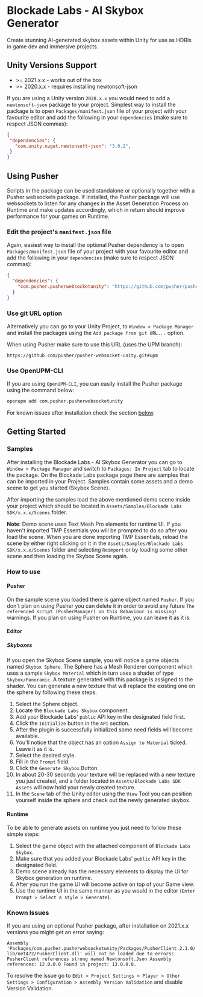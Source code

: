 # Blockade Labs - AI Skybox Generator

Create stunning AI-generated skybox assets within Unity for use as HDRIs in game dev and immersive projects.

## Unity Versions Support

- \>= 2021.x.x - works out of the box
- \>= 2020.x.x - requires installing newtonsoft-json

If you are using a Unity version `2020.x.x` you would need to add a `newtonsoft-json` package to your project.
Simplest way to install the package is to
open `Packages/manifest.json` file of your project with your favourite editor
and add the following in your `dependencies` (make sure to respect JSON commas):

```json
{
 "dependencies": {
   "com.unity.nuget.newtonsoft-json": "3.0.2",
 }
}
```

## Using Pusher

Scripts in the package can be used standalone or optionally together with a Pusher websockets package.
If installed, the Pusher package will use websockets to listen for any changes in the
Asset Generation Process on Runtime and make updates accordingly,
which in return should improve performance for your games on Runtime.

### Edit the project's `manifest.json` file

Again, easiest way to install the optional Pusher dependency is to
open `Packages/manifest.json` file of your project with your favourite editor
and add the following in your `dependencies` (make sure to respect JSON commas):

```json
{
  "dependencies": {
    "com.pusher.pusherwebsocketunity": "https://github.com/pusher/pusher-websocket-unity.git#upm",
  }
}
```

### Use git URL option

Alternatively you can go to your Unity Project, to `Window > Package Manager` and install the packages using the
`Add package from git URL...` option. 

When using Pusher make sure to use this URL (uses the UPM branch):

`https://github.com/pusher/pusher-websocket-unity.git#upm`

### Use OpenUPM-CLI

If you are using `OpenUPM-CLI`, you can easily install the Pusher package using the command below:

```sh
openupm add com.pusher.pusherwebsocketunity
```

For known issues after installation check the section [below](#known-issues).

## Getting Started

### Samples

After installing the Blockade Labs - AI Skybox Generator you can go to `Window > Package Manager` and switch to `Packages: In Project`
tab to locate the package. On the Blockade Labs package page there are samples that can be imported in your 
Project. Samples contain some assets and a demo scene to get you started (Skybox Scene).

After importing the samples load the above mentioned demo scene inside your project which should be located in
`Assets/Samples/Blockade Labs SDK/x.x.x/Scenes` folder.

**Note**: Demo scene uses Text Mesh Pro elements for runtime UI. If you haven't imported TMP Essentials
you will be prompted to do so after you load the scene. When you are done importing TMP Essentials, reload the scene
by either right clicking on it in the `Assets/Samples/Blockade Labs SDK/x.x.x/Scenes`
folder and selecting `Reimport` or by loading some other scene and then loading the Skybox Scene again.

### How to use

#### Pusher 

On the sample scene you loaded there is game object named `Pusher`. If you don't plan on using Pusher you can delete it in order
to avoid any future `The referenced script (PusherManager) on this Behaviour is missing!` warnings.
If you plan on using Pusher on Runtime, you can leave it as it is.

#### Editor

##### Skyboxes

If you open the Skybox Scene sample, you will notice a game objects named `Skybox Sphere`. 
The Sphere has a Mesh Renderer component which uses a sample `Skybox Material` which in turn uses a 
shader of type `Skybox/Panoramic`. A texture generated with this package is assigned to the shader. 
You can generate a new texture that will replace the existing one on the sphere by following these steps.

1. Select the Sphere object.
2. Locate the `Blockade Labs Skybox` component.
3. Add your Blockade Labs' `public` API key in the designated field first.
4. Click the `Initialize` button in the `API` section.
5. After the plugin is successfully initialized some need fields will become available.
6. You'll notice that the object has an option `Assign to Material` ticked. Leave it as it is.
7. Select the desired style.
8. Fill in the `Prompt` field.
9. Click the `Generate Skybox` Button.
10. In about 20-30 seconds your texture will be replaced with a new texture you just created, and a folder located in `Assets/Blockade Labs SDK Assets` will now hold your newly created texture.
11. In the `Scene` tab of the Unity editor using the `View` Tool you can position yourself inside the sphere and check out the newly generated skybox.

#### Runtime

To be able to generate assets on runtime you just need to follow these simple steps:

1. Select the game object with the attached component of `Blockade Labs Skybox`.
2. Make sure that you added your Blockade Labs' `public` API key in the designated field. 
3. Demo scene already has the necessary elements to display the UI for Skybox generation on runtime.
4. After you run the game UI will become active on top of your Game view.
5. Use the runtime UI in the same manner as you would in the editor (`Enter Prompt > Select a style > Generate`).

### Known Issues

If you are using an optional Pusher package, after installation on 2021.x.x versions you might get an error saying:

`Assembly 'Packages/com.pusher.pusherwebsocketunity/Packages/PusherClient.2.1.0/lib/net472/PusherClient.dll' will not be loaded due to errors:
PusherClient references strong named Newtonsoft.Json Assembly references: 12.0.0.0 Found in project: 13.0.0.0.`

To resolve the issue go to `Edit > Project Settings > Player > Other Settings > Configuration > Assembly Version Validation` and disable Version Validation.






